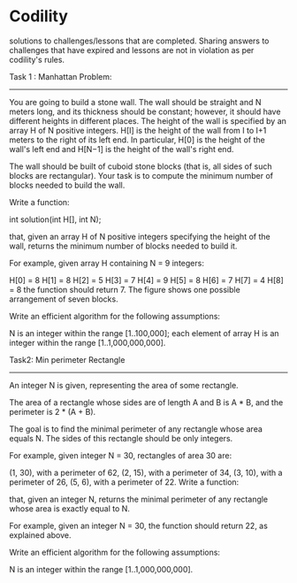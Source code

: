 # Codility
solutions to challenges/lessons that are completed. Sharing answers to challenges that have expired and lessons are not in violation as per codility's rules. 

Task 1 : Manhattan Problem:
***************************
You are going to build a stone wall. The wall should be straight and N meters long, and its thickness should be constant; however, it should have different heights in different places. The height of the wall is specified by an array H of N positive integers. H[I] is the height of the wall from I to I+1 meters to the right of its left end. In particular, H[0] is the height of the wall's left end and H[N−1] is the height of the wall's right end.

The wall should be built of cuboid stone blocks (that is, all sides of such blocks are rectangular). Your task is to compute the minimum number of blocks needed to build the wall.

Write a function:

int solution(int H[], int N);

that, given an array H of N positive integers specifying the height of the wall, returns the minimum number of blocks needed to build it.

For example, given array H containing N = 9 integers:

  H[0] = 8    H[1] = 8    H[2] = 5
  H[3] = 7    H[4] = 9    H[5] = 8
  H[6] = 7    H[7] = 4    H[8] = 8
the function should return 7. The figure shows one possible arrangement of seven blocks.

Write an efficient algorithm for the following assumptions:

N is an integer within the range [1..100,000];
each element of array H is an integer within the range [1..1,000,000,000].

Task2: Min perimeter Rectangle
******************************
An integer N is given, representing the area of some rectangle.

The area of a rectangle whose sides are of length A and B is A * B, and the perimeter is 2 * (A + B).

The goal is to find the minimal perimeter of any rectangle whose area equals N. The sides of this rectangle should be only integers.

For example, given integer N = 30, rectangles of area 30 are:

(1, 30), with a perimeter of 62,
(2, 15), with a perimeter of 34,
(3, 10), with a perimeter of 26,
(5, 6), with a perimeter of 22.
Write a function:

that, given an integer N, returns the minimal perimeter of any rectangle whose area is exactly equal to N.

For example, given an integer N = 30, the function should return 22, as explained above.

Write an efficient algorithm for the following assumptions:

N is an integer within the range [1..1,000,000,000].
